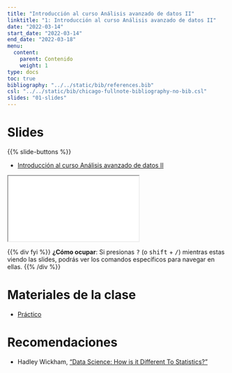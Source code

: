 ```yaml
---
title: "Introducción al curso Análisis avanzado de datos II"
linktitle: "1: Introducción al curso Análisis avanzado de datos II"
date: "2022-03-14"
start_date: "2022-03-14"
end_date: "2022-03-18"
menu:
  content:
    parent: Contenido
    weight: 1
type: docs
toc: true
bibliography: "../../static/bib/references.bib"
csl: "../../static/bib/chicago-fullnote-bibliography-no-bib.csl"
slides: "01-slides"
---
```


# Slides

{{% slide-buttons %}}

<ul class="nav nav-tabs" id="slide-tabs" role="tablist">
<li class="nav-item">
<a class="nav-link active" id="introducción-al-curso-análisis-avanzado-de-datos-ii-tab" data-toggle="tab" href="#introducción-al-curso-análisis-avanzado-de-datos-ii" role="tab" aria-controls="introducción-al-curso-análisis-avanzado-de-datos-ii" aria-selected="true">Introducción al curso Análisis avanzado de datos II</a>
</li>
</ul>

<div id="slide-tabs" class="tab-content">

<div id="introducción-al-curso-análisis-avanzado-de-datos-ii" class="tab-pane fade show active" role="tabpanel" aria-labelledby="introducción-al-curso-análisis-avanzado-de-datos-ii-tab">

<div class="embed-responsive embed-responsive-16by9">

<iframe class="embed-responsive-item" src="/slides/01-slides.html#1">
</iframe>

</div>

</div>

</div>

{{% div fyi %}}
**¿Cómo ocupar**: Si presionas <kbd>?</kbd> (o <kbd>shift</kbd> + <kbd>/</kbd>) mientras estas viendo las slides, podrás ver los comandos específicos para navegar en ellas.
{{% /div %}}

# Materiales de la clase

- [<i class="fas fa-laptop-code"></i> Práctico](https://aadii2023.netlify.app/example/01-practico/)

# Recomendaciones

- <i class="fas fa-book"></i> Hadley Wickham, [“Data Science: How is it Different To Statistics?”](http://bulletin.imstat.org/2014/09/data-science-how-is-it-different-to-statistics%E2%80%89/)

